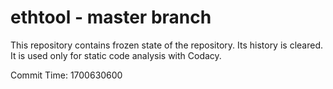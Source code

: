 # ethtool - master branch

This repository contains frozen state of the repository.
Its history is cleared. It is used only for static code
analysis with Codacy.

Commit Time: 1700630600